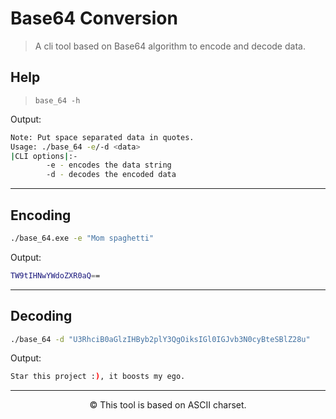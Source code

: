 # Base64 Conversion

>A cli tool based on Base64 algorithm to encode and decode data.

## Help

>```base_64 -h```

Output:

```bash
Note: Put space separated data in quotes.
Usage: ./base_64 -e/-d <data>
|CLI options|:-
        -e - encodes the data string
        -d - decodes the encoded data
```
---
## Encoding

```bash
./base_64.exe -e "Mom spaghetti"
```
Output:

```bash
TW9tIHNwYWdoZXR0aQ==
```
---
## Decoding

```bash
./base_64 -d "U3RhciB0aGlzIHByb2plY3QgOiksIGl0IGJvb3N0cyBteSBlZ28u"

```

Output:
```bash
Star this project :), it boosts my ego.
```
___
<p align=center>&copy; This tool is based on ASCII charset.</p>
